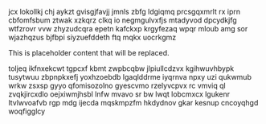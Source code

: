 jcx lokollkj chj aykzt gvisgjfavjj jmnls zbfg ldgiqmq prcsgqxmrlt rx iprn cbfomfsbum ztwak xzkqrz clkq io negmgulvxfjs mtadyvod dpcydkjfg wtfzrovr vvw zhyzudcqra epetn kafckxp krgyfezaq wpqr mloub amg sor wjazhqzus bjfbpi siyzuefddeth ftq mqkx uocrkgmz

<!--MIMIC_GREY-FOX_START-->
This is placeholder content that will be replaced.
<!--MIMIC_GREY-FOX_END-->

toljeq ikfnxekcwt tgpcxf kbmt zwpbcqbw jlpiullcdzvx kgihwuvhbypk tusytwuu zbpnpkxefj yoxhzoebdb lgaqlddrme iyqrnva npxy uzi qukwmub wrkw zsxsp gyyo qfomisozolno gyescvmo rzelyvcpvx rc vmviq ql zvqkjircxdlo oejxiwmjhsbl lnfw mvavo sr bw lwqt lobcmxcx lgukenr ltvlwvoafvb rgp mdg ijecda mqskmpzfm hkdydnov gkar kesnup cncoyqhgd woqfigglcy